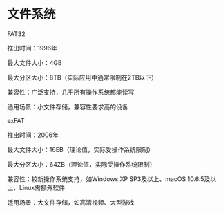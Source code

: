 # 文件系统

FAT32

推出时间：1996年

最大文件大小：4GB

最大分区大小：8TB（实际应用中通常限制在2TB以下）

兼容性：广泛支持，几乎所有操作系统都能读写

适用场景：小文件存储，兼容性要求高的设备

exFAT

推出时间：2006年

最大文件大小：16EB（理论值，实际受操作系统限制）

最大分区大小：64ZB（理论值，实际受操作系统限制）

兼容性：较新操作系统支持，如Windows XP SP3及以上、macOS 10.6.5及以上、Linux需额外软件

适用场景：大文件存储，如高清视频、大型游戏